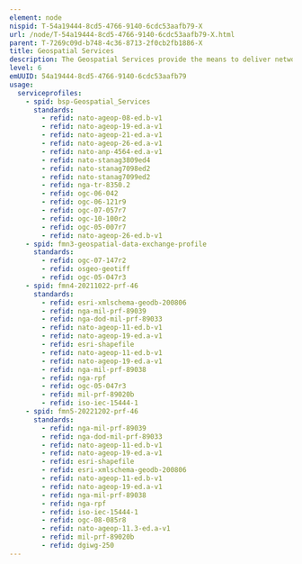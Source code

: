 ```yaml
---
element: node
nispid: T-54a19444-8cd5-4766-9140-6cdc53aafb79-X
url: /node/T-54a19444-8cd5-4766-9140-6cdc53aafb79-X.html
parent: T-7269c09d-b748-4c36-8713-2f0cb2fb1886-X
title: Geospatial Services
description: The Geospatial Services provide the means to deliver network-based access to quality raster, vector and terrain data, available in varying degrees of format and complexity. Geospatial Services form a distinct class of information services through their unique requirements for collecting, converting, storing, retrieving, processing, analysing, creating, and displaying geographic data. The generic nature of Geospatial Services - "organizing information by location" - is interdisciplinary and not specific to any Community of Interest (COI) or application. Nonetheless, specialized services are also required, based on specific needs such as transformation of geographic coordinates and querying of catalogues.
level: 6
emUUID: 54a19444-8cd5-4766-9140-6cdc53aafb79
usage:
  serviceprofiles:
    - spid: bsp-Geospatial_Services
      standards:
        - refid: nato-ageop-08-ed.b-v1
        - refid: nato-ageop-19-ed.a-v1
        - refid: nato-ageop-21-ed.a-v1
        - refid: nato-ageop-26-ed.a-v1
        - refid: nato-anp-4564-ed.a-v1
        - refid: nato-stanag3809ed4
        - refid: nato-stanag7098ed2
        - refid: nato-stanag7099ed2
        - refid: nga-tr-8350.2
        - refid: ogc-06-042
        - refid: ogc-06-121r9
        - refid: ogc-07-057r7
        - refid: ogc-10-100r2
        - refid: ogc-05-007r7
        - refid: nato-ageop-26-ed.b-v1
    - spid: fmn3-geospatial-data-exchange-profile
      standards:
        - refid: ogc-07-147r2
        - refid: osgeo-geotiff
        - refid: ogc-05-047r3
    - spid: fmn4-20211022-prf-46
      standards:
        - refid: esri-xmlschema-geodb-200806
        - refid: nga-mil-prf-89039
        - refid: nga-dod-mil-prf-89033
        - refid: nato-ageop-11-ed.b-v1
        - refid: nato-ageop-19-ed.a-v1
        - refid: esri-shapefile
        - refid: nato-ageop-11-ed.b-v1
        - refid: nato-ageop-19-ed.a-v1
        - refid: nga-mil-prf-89038
        - refid: nga-rpf
        - refid: ogc-05-047r3
        - refid: mil-prf-89020b
        - refid: iso-iec-15444-1
    - spid: fmn5-20221202-prf-46
      standards:
        - refid: nga-mil-prf-89039
        - refid: nga-dod-mil-prf-89033
        - refid: nato-ageop-11-ed.b-v1
        - refid: nato-ageop-19-ed.a-v1
        - refid: esri-shapefile
        - refid: esri-xmlschema-geodb-200806
        - refid: nato-ageop-11-ed.b-v1
        - refid: nato-ageop-19-ed.a-v1
        - refid: nga-mil-prf-89038
        - refid: nga-rpf
        - refid: iso-iec-15444-1
        - refid: ogc-08-085r8
        - refid: nato-ageop-11.3-ed.a-v1
        - refid: mil-prf-89020b
        - refid: dgiwg-250
---
```


